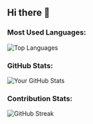 ## Hi there 👋

<!--
**Meena7681/Meena7681** is a ✨ _special_ ✨ repository because its `README.md` (this file) appears on your GitHub profile.

Here are some ideas to get you started:

- 🔭 I’m currently working on ...
- 🌱 I’m currently learning ...
- 👯 I’m looking to collaborate on ...
- 🤔 I’m looking for help with ...
- 💬 Ask me about ...
- 📫 How to reach me: ...
- 😄 Pronouns: ...
- ⚡ Fun fact: ...
-->

### Most Used Languages:
![Top Languages](https://github-readme-stats.vercel.app/api/top-langs/?username=meena7681&layout=compact&theme=dark)

### GitHub Stats:
![Your GitHub Stats](https://github-readme-stats.vercel.app/api?username=meena7681&show_icons=true&theme=dark)

### Contribution Stats:
![GitHub Streak](https://github-readme-streak-stats.herokuapp.com/?user=yourusername&theme=dark)
